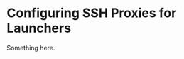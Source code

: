 [title]: # (Configuring SSH Proxies for Launchers)
[tags]: # (XXX)
[priority]: # (4334)
# Configuring SSH Proxies for Launchers
Something here.

